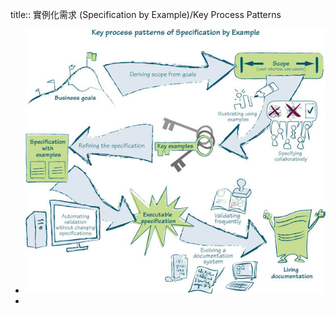 title:: 實例化需求 (Specification by Example)/Key Process Patterns

- ![image.png](../assets/image_1656910755612_0.png)
-